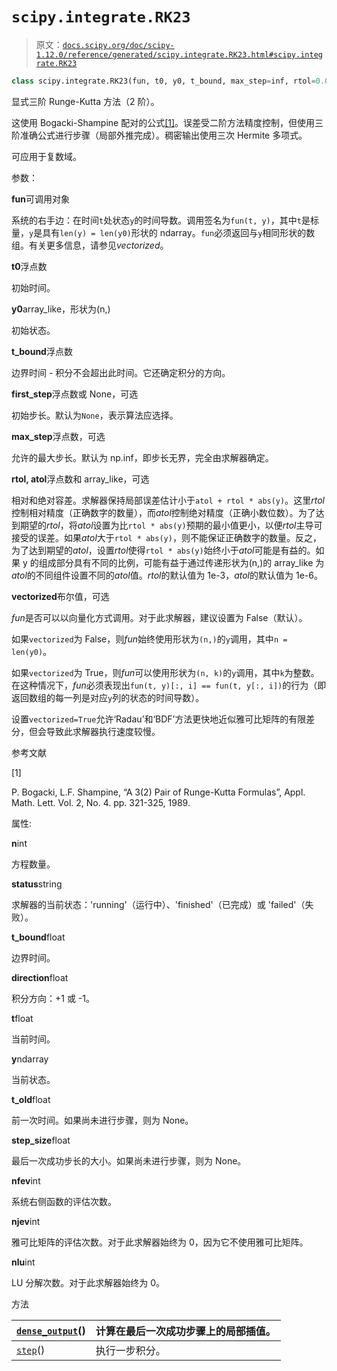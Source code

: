 # `scipy.integrate.RK23`

> 原文：[`docs.scipy.org/doc/scipy-1.12.0/reference/generated/scipy.integrate.RK23.html#scipy.integrate.RK23`](https://docs.scipy.org/doc/scipy-1.12.0/reference/generated/scipy.integrate.RK23.html#scipy.integrate.RK23)

```py
class scipy.integrate.RK23(fun, t0, y0, t_bound, max_step=inf, rtol=0.001, atol=1e-06, vectorized=False, first_step=None, **extraneous)
```

显式三阶 Runge-Kutta 方法（2 阶）。

这使用 Bogacki-Shampine 配对的公式[[1]](#r92ed875e1372-1)。误差受二阶方法精度控制，但使用三阶准确公式进行步骤（局部外推完成）。稠密输出使用三次 Hermite 多项式。

可应用于复数域。

参数：

**fun**可调用对象

系统的右手边：在时间`t`处状态`y`的时间导数。调用签名为`fun(t, y)`，其中`t`是标量，`y`是具有`len(y) = len(y0)`形状的 ndarray。`fun`必须返回与`y`相同形状的数组。有关更多信息，请参见*vectorized*。

**t0**浮点数

初始时间。

**y0**array_like，形状为(n,)

初始状态。

**t_bound**浮点数

边界时间 - 积分不会超出此时间。它还确定积分的方向。

**first_step**浮点数或 None，可选

初始步长。默认为`None`，表示算法应选择。

**max_step**浮点数，可选

允许的最大步长。默认为 np.inf，即步长无界，完全由求解器确定。

**rtol, atol**浮点数和 array_like，可选

相对和绝对容差。求解器保持局部误差估计小于`atol + rtol * abs(y)`。这里*rtol*控制相对精度（正确数字的数量），而*atol*控制绝对精度（正确小数位数）。为了达到期望的*rtol*，将*atol*设置为比`rtol * abs(y)`预期的最小值更小，以便*rtol*主导可接受的误差。如果*atol*大于`rtol * abs(y)`，则不能保证正确数字的数量。反之，为了达到期望的*atol*，设置*rtol*使得`rtol * abs(y)`始终小于*atol*可能是有益的。如果 y 的组成部分具有不同的比例，可能有益于通过传递形状为(n,)的 array_like 为*atol*的不同组件设置不同的*atol*值。*rtol*的默认值为 1e-3，*atol*的默认值为 1e-6。

**vectorized**布尔值，可选

*fun*是否可以以向量化方式调用。对于此求解器，建议设置为 False（默认）。

如果`vectorized`为 False，则*fun*始终使用形状为`(n,)`的`y`调用，其中`n = len(y0)`。

如果`vectorized`为 True，则*fun*可以使用形状为`(n, k)`的`y`调用，其中`k`为整数。在这种情况下，*fun*必须表现出`fun(t, y)[:, i] == fun(t, y[:, i])`的行为（即返回数组的每一列是对应`y`列的状态的时间导数）。

设置`vectorized=True`允许‘Radau’和‘BDF’方法更快地近似雅可比矩阵的有限差分，但会导致此求解器执行速度较慢。

参考文献

[1]

P. Bogacki, L.F. Shampine, “A 3(2) Pair of Runge-Kutta Formulas”, Appl. Math. Lett. Vol. 2, No. 4\. pp. 321-325, 1989.

属性:

**n**int

方程数量。

**status**string

求解器的当前状态：'running'（运行中）、'finished'（已完成）或 'failed'（失败）。

**t_bound**float

边界时间。

**direction**float

积分方向：+1 或 -1。

**t**float

当前时间。

**y**ndarray

当前状态。

**t_old**float

前一次时间。如果尚未进行步骤，则为 None。

**step_size**float

最后一次成功步长的大小。如果尚未进行步骤，则为 None。

**nfev**int

系统右侧函数的评估次数。

**njev**int

雅可比矩阵的评估次数。对于此求解器始终为 0，因为它不使用雅可比矩阵。

**nlu**int

LU 分解次数。对于此求解器始终为 0。

方法

| [`dense_output`](https://docs.scipy.org/doc/scipy/reference/generated/scipy.integrate.RK23.dense_output.html#scipy.integrate.RK23.dense_output "scipy.integrate.RK23.dense_output")() | 计算在最后一次成功步骤上的局部插值。 |
| --- | --- |
| [`step`](https://docs.scipy.org/doc/scipy/reference/generated/scipy.integrate.RK23.step.html#scipy.integrate.RK23.step "scipy.integrate.RK23.step")() | 执行一步积分。 |
